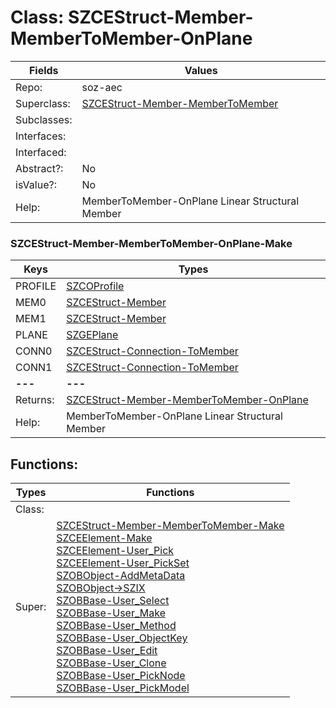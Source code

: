 
# Class:	SZCEStruct-Member-MemberToMember-OnPlane

| Fields | Values |
| --------- | --------- |
| Repo: | soz-aec |
| Superclass: | [SZCEStruct-Member-MemberToMember](SZCEStruct-Member-MemberToMember.html) |
| Subclasses: |  |
| Interfaces: |  |
| Interfaced: |  |
| Abstract?: | No |
| isValue?: | No |
| Help: | MemberToMember-OnPlane Linear Structural Member |

### SZCEStruct-Member-MemberToMember-OnPlane-Make

| Keys | Types |
| --------- | --------- |
| PROFILE | [SZCOProfile](SZCOProfile.html) |
| MEM0 | [SZCEStruct-Member](SZCEStruct-Member.html) |
| MEM1 | [SZCEStruct-Member](SZCEStruct-Member.html) |
| PLANE | [SZGEPlane](SZGEPlane.html) |
| CONN0 | [SZCEStruct-Connection-ToMember](SZCEStruct-Connection-ToMember.html) |
| CONN1 | [SZCEStruct-Connection-ToMember](SZCEStruct-Connection-ToMember.html) |
| **---** | **---** |
| Returns: | [SZCEStruct-Member-MemberToMember-OnPlane](SZCEStruct-Member-MemberToMember-OnPlane.html) |
| Help: | MemberToMember-OnPlane Linear Structural Member |


## Functions:

| Types | Functions |
| --------- | --------- |
| Class: |  |
| Super: | [SZCEStruct-Member-MemberToMember-Make](SZCEStruct-Member-MemberToMember.html) <br> [SZCEElement-Make](SZCEElement.html) <br> [SZCEElement-User_Pick](SZCEElement.html) <br> [SZCEElement-User_PickSet](SZCEElement.html) <br> [SZOBObject-AddMetaData](SZOBObject.html) <br> [SZOBObject->SZIX](SZOBObject.html) <br> [SZOBBase-User_Select](SZOBBase.html) <br> [SZOBBase-User_Make](SZOBBase.html) <br> [SZOBBase-User_Method](SZOBBase.html) <br> [SZOBBase-User_ObjectKey](SZOBBase.html) <br> [SZOBBase-User_Edit](SZOBBase.html) <br> [SZOBBase-User_Clone](SZOBBase.html) <br> [SZOBBase-User_PickNode](SZOBBase.html) <br> [SZOBBase-User_PickModel](SZOBBase.html) |


